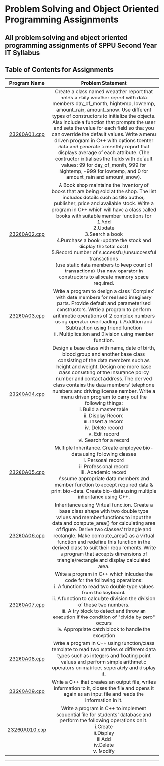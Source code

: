 # Problem Solving and Object Oriented Programming Assignments

## All problem solving and object oriented programming assignments of SPPU Second Year IT Syllabus

## Table of Contents for Assignments


| Program Name                     | Problem Statement                    |
| :-----------------------------:  | :--------------------------------:   |
|[23260A01.cpp](23260A01.cpp)|Create a class named weaather report that holds a daily weather report with data members day_of_month, hightemp, lowtemp, amount_rain, amount_snow. Use different types of constructors to initialize the objects. Also include a function that prompts the user and sets the value for each field so that you can override the default values. Write a menu driven program in C++ with options toenter data and generate a monthly report that displays average of each attribute. (The contructor initialises the fields with default values: 99 for day_of_month, 999 for hightemp, -999 for lowtemp, and 0 for amount_rain and amount_snow).|
|[23260A02.cpp](23260A02.cpp)|A Book shop maintains the inventory of books that are being sold at the shop. The list includes details such as title author, publisher, price and available stock. Write a program in C++ which will have a class called books with suitable member functions for<br>1.Add<br>2.Update<br>3.Search a book<br>4.Purchase a book (update the stock and display the total cost)<br>5.Record number of successful/unsuccessful transactions<br>(use static data members to keep count of transactions) Use new operator in constructors to allocate memory space required.|
|[23260A03.cpp](23260A03.cpp)|Write a program to design a class 'Complex' with data members for real and imaginary parts. Provide default and parameterised constructors. Wrtie a program to perform arithmetic operations of 2 complex numbers using operator overloading. i. Addition and Subtraction using friend function<br>ii. Multiplication and Division using member function.|
|[23260A04.cpp](23260A04.cpp)|Design a base class with name, date of birth, blood group and another base class consisting of the data members such as height and weight. Design one more base class consisting of the insurance policy number and contact address. The derived class contains the data members’ telephone numbers and driving license number. Write a menu driven program to carry out the following things:<br>i. Build a master table<br>ii.  Display Record<br>iii.  Insert  a record<br>iv.  Delete record<br>v.  Edit  record<br>vi.  Search  for a record|
|[23260A05.cpp](23260A05.cpp)|Multiple Inheritance. Create employee bio-data using following classes<br>i. Personal record<br>ii. Professional record<br>iii. Academic record<br>Assume appropriate data members and member function to accept required data & print bio-data. Create bio-data using multiple inheritance using C++.|
|[23260A06.cpp](23260A06.cpp)|Inheritance using Virtual function. Create a base class shape with two double type values and member functions to input the data and compute_area() for calculating area of figure. Derive two classes’ triangle and rectangle. Make compute_area() as a virtual function and redefine this function in the derived class to suit their requirements. Write a program that accepts dimensions of triangle/rectangle and display calculated area.|
|[23260A07.cpp](23260A07.cpp)|Write a program in C++ which inlcudes the code for the following operations:<br>i.   A function to read two double type values from the keyboard.<br>ii.  A function to calculate division the division of these two numbers.<br>iii. A try block to detect and throw an execution if the condition of "divide by zero" occurs<br>iv.  Appropriate catch block to handle the exception|
|[23260A08.cpp](23260A08.cpp)| Write a program in C++ using function/class template to read two matries of different data types such as integers and floating point values and perform simple arithmetic operators on matrices seperately and display it.|
|[23260A09.cpp](23260A09.cpp)| Write a C++ that creates an output file, writes information to it, closes the file and opens it again as an input file and reads the information in it.|
|[23260A010.cpp](23260A10.cpp)|Write a program in C++ to implement sequential file for students' database and perform the following operations on it.<br>i.Create<br>ii.Display<br>iii.Add<br>iv.Delete<br>v. Modify|

<hr>
